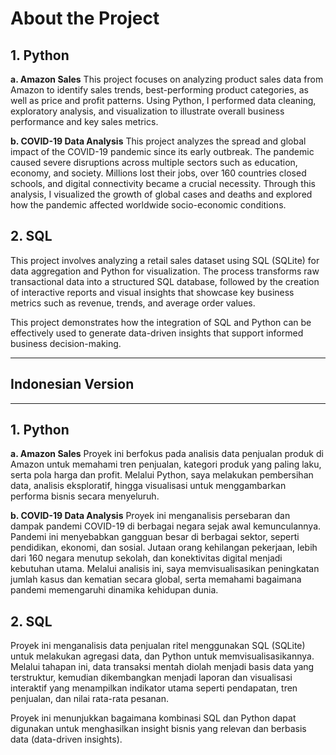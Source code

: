 # **About the Project**

## **1. Python**
**a. Amazon Sales**
This project focuses on analyzing product sales data from Amazon to identify sales trends, best-performing product categories, as well as price and profit patterns.
Using Python, I performed data cleaning, exploratory analysis, and visualization to illustrate overall business performance and key sales metrics.

**b. COVID-19 Data Analysis**
This project analyzes the spread and global impact of the COVID-19 pandemic since its early outbreak.
The pandemic caused severe disruptions across multiple sectors such as education, economy, and society. Millions lost their jobs, over 160 countries closed schools, and digital connectivity became a crucial necessity.
Through this analysis, I visualized the growth of global cases and deaths and explored how the pandemic affected worldwide socio-economic conditions.

## **2. SQL**
This project involves analyzing a retail sales dataset using SQL (SQLite) for data aggregation and Python for visualization.
The process transforms raw transactional data into a structured SQL database, followed by the creation of interactive reports and visual insights that showcase key business metrics such as revenue, trends, and average order values.

This project demonstrates how the integration of SQL and Python can be effectively used to generate data-driven insights that support informed business decision-making.

---
## **Indonesian Version** 
---

## **1. Python**
**a. Amazon Sales**
Proyek ini berfokus pada analisis data penjualan produk di Amazon untuk memahami tren penjualan, kategori produk yang paling laku, serta pola harga dan profit.
Melalui Python, saya melakukan pembersihan data, analisis eksploratif, hingga visualisasi untuk menggambarkan performa bisnis secara menyeluruh.

**b. COVID-19 Data Analysis**
Proyek ini menganalisis persebaran dan dampak pandemi COVID-19 di berbagai negara sejak awal kemunculannya.
Pandemi ini menyebabkan gangguan besar di berbagai sektor, seperti pendidikan, ekonomi, dan sosial. Jutaan orang kehilangan pekerjaan, lebih dari 160 negara menutup sekolah, dan konektivitas digital menjadi kebutuhan utama.
Melalui analisis ini, saya memvisualisasikan peningkatan jumlah kasus dan kematian secara global, serta memahami bagaimana pandemi memengaruhi dinamika kehidupan dunia.

## **2. SQL**
Proyek ini menganalisis data penjualan ritel menggunakan SQL (SQLite) untuk melakukan agregasi data, dan Python untuk memvisualisasikannya.
Melalui tahapan ini, data transaksi mentah diolah menjadi basis data yang terstruktur, kemudian dikembangkan menjadi laporan dan visualisasi interaktif yang menampilkan indikator utama seperti pendapatan, tren penjualan, dan nilai rata-rata pesanan.

Proyek ini menunjukkan bagaimana kombinasi SQL dan Python dapat digunakan untuk menghasilkan insight bisnis yang relevan dan berbasis data (data-driven insights).
